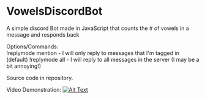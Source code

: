 # VowelsDiscordBot
A simple discord Bot made in JavaScript that counts the # of vowels in a message and responds back

Options/Commands:  
!replymode mention - I will only reply to messages that I'm tagged in (default)
!replymode all - I will reply to all messages in the server (I may be a bit annoying!)

Source code in repository. 

Video Demonstration: 
[![Alt Text](https://img.youtube.com/vi/RU7zkojrtcI/0.jpg)](https://www.youtube.com/watch?v=RU7zkojrtcI)
